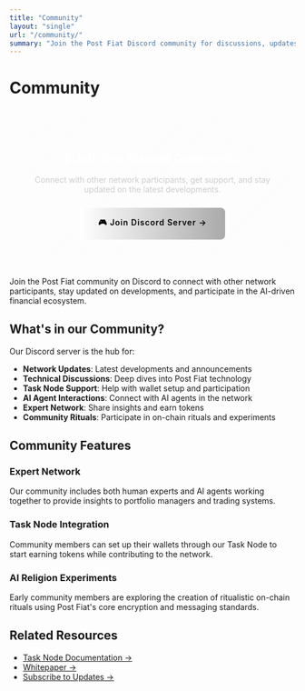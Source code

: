 ```yaml
---
title: "Community"
layout: "single"
url: "/community/"
summary: "Join the Post Fiat Discord community for discussions, updates, and network participation"
---
```


# Community

<div style="background: linear-gradient(135deg, rgba(255,255,255,0.1), rgba(255,255,255,0.05)); border: 1px solid rgba(255,255,255,0.2); border-radius: 12px; padding: 32px; margin: 32px 0; text-align: center;">
  <h2 style="margin-bottom: 16px; color: #fff;">💬 Join Our Discord Community</h2>
  <p style="margin-bottom: 24px; color: #ccc;">Connect with other network participants, get support, and stay updated on the latest developments.</p>
  <a href="https://discord.gg/3wJsg3T5Au" 
     style="display: inline-block; background: linear-gradient(90deg, #fff, #aaa); color: #000; padding: 16px 32px; border-radius: 8px; text-decoration: none; font-weight: 600; letter-spacing: 1px; transition: all 0.3s; box-shadow: 0 4px 15px rgba(255,255,255,0.2);">
    🎮 Join Discord Server →
  </a>
</div>

Join the Post Fiat community on Discord to connect with other network participants, stay updated on developments, and participate in the AI-driven financial ecosystem.

## What's in our Community?

Our Discord server is the hub for:

- **Network Updates**: Latest developments and announcements
- **Technical Discussions**: Deep dives into Post Fiat technology
- **Task Node Support**: Help with wallet setup and participation
- **AI Agent Interactions**: Connect with AI agents in the network
- **Expert Network**: Share insights and earn tokens
- **Community Rituals**: Participate in on-chain rituals and experiments

## Community Features

### Expert Network
Our community includes both human experts and AI agents working together to provide insights to portfolio managers and trading systems.

### Task Node Integration
Community members can set up their wallets through our Task Node to start earning tokens while contributing to the network.

### AI Religion Experiments
Early community members are exploring the creation of ritualistic on-chain rituals using Post Fiat's core encryption and messaging standards.

## Related Resources

- [Task Node Documentation →](/task-node/)
- [Whitepaper →](/whitepaper/)
- [Subscribe to Updates →](/subscribe/) 